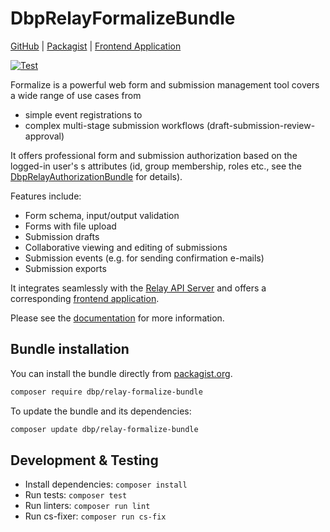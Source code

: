 # DbpRelayFormalizeBundle

[GitHub](https://github.com/digital-blueprint/relay-formalize-bundle) |
[Packagist](https://packagist.org/packages/dbp/relay-formalize-bundle) |
[Frontend Application](https://gitlab.tugraz.at/dbp/formalize/formalize)

[![Test](https://github.com/digital-blueprint/relay-formalize-bundle/actions/workflows/test.yml/badge.svg)](https://github.com/digital-blueprint/relay-formalize-bundle/actions/workflows/test.yml)

Formalize is a powerful web form and submission management tool covers a wide range of use cases from 
- simple event registrations to
- complex multi-stage submission workflows (draft-submission-review-approval)

It offers professional form and submission authorization based on the logged-in user's s attributes
(id, group membership, roles etc., see the [DbpRelayAuthorizationBundle](https://github.com/digital-blueprint/relay-authorization-bundle) for details).

Features include:
- Form schema, input/output validation
- Forms with file upload
- Submission drafts
- Collaborative viewing and editing of submissions
- Submission events (e.g. for sending confirmation e-mails)
- Submission exports

It integrates seamlessly with the [Relay API Server](https://packagist.org/packages/dbp/relay-server-template) and offers a corresponding [frontend application](https://github.com/digital-blueprint/formalize-app).

Please see the [documentation](./docs/README.md) for more information.

## Bundle installation

You can install the bundle directly from [packagist.org](https://packagist.org/packages/dbp/relay-formalize-bundle).

```bash
composer require dbp/relay-formalize-bundle
```

To update the bundle and its dependencies:
```bash
composer update dbp/relay-formalize-bundle
```

## Development & Testing

* Install dependencies: `composer install`
* Run tests: `composer test`
* Run linters: `composer run lint`
* Run cs-fixer: `composer run cs-fix`
